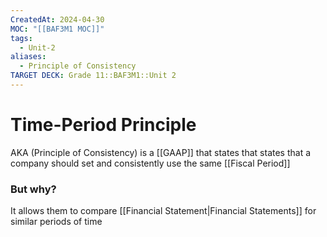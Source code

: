 ```yaml
---
CreatedAt: 2024-04-30
MOC: "[[BAF3M1 MOC]]"
tags:
  - Unit-2
aliases:
  - Principle of Consistency
TARGET DECK: Grade 11::BAF3M1::Unit 2
---
```


# Time-Period Principle
AKA (Principle of Consistency) is a [[GAAP]] that states that states that a company should set and consistently use the same [[Fiscal Period]]
### But why?
It allows them to compare [[Financial Statement|Financial Statements]] for similar periods of time
<!--ID: 1718370433050-->

